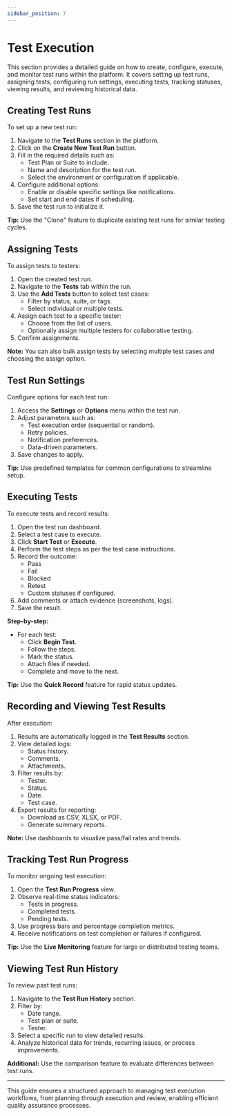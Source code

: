 ```yaml
---
sidebar_position: 7
---
```


# Test Execution

This section provides a detailed guide on how to create, configure, execute, and monitor test runs within the platform. It covers setting up test runs, assigning tests, configuring run settings, executing tests, tracking statuses, viewing results, and reviewing historical data.

## Creating Test Runs

To set up a new test run:

1. Navigate to the **Test Runs** section in the platform.
2. Click on the **Create New Test Run** button.
3. Fill in the required details such as:
   - Test Plan or Suite to include.
   - Name and description for the test run.
   - Select the environment or configuration if applicable.
4. Configure additional options:
   - Enable or disable specific settings like notifications.
   - Set start and end dates if scheduling.
5. Save the test run to initialize it.

**Tip:** Use the "Clone" feature to duplicate existing test runs for similar testing cycles.

## Assigning Tests

To assign tests to testers:

1. Open the created test run.
2. Navigate to the **Tests** tab within the run.
3. Use the **Add Tests** button to select test cases:
   - Filter by status, suite, or tags.
   - Select individual or multiple tests.
4. Assign each test to a specific tester:
   - Choose from the list of users.
   - Optionally assign multiple testers for collaborative testing.
5. Confirm assignments.

**Note:** You can also bulk assign tests by selecting multiple test cases and choosing the assign option.

## Test Run Settings

Configure options for each test run:

1. Access the **Settings** or **Options** menu within the test run.
2. Adjust parameters such as:
   - Test execution order (sequential or random).
   - Retry policies.
   - Notification preferences.
   - Data-driven parameters.
3. Save changes to apply.

**Tip:** Use predefined templates for common configurations to streamline setup.

## Executing Tests

To execute tests and record results:

1. Open the test run dashboard.
2. Select a test case to execute.
3. Click **Start Test** or **Execute**.
4. Perform the test steps as per the test case instructions.
5. Record the outcome:
   - Pass
   - Fail
   - Blocked
   - Retest
   - Custom statuses if configured.
6. Add comments or attach evidence (screenshots, logs).
7. Save the result.

**Step-by-step:**

- For each test:
  - Click **Begin Test**.
  - Follow the steps.
  - Mark the status.
  - Attach files if needed.
  - Complete and move to the next.

**Tip:** Use the **Quick Record** feature for rapid status updates.

## Recording and Viewing Test Results

After execution:

1. Results are automatically logged in the **Test Results** section.
2. View detailed logs:
   - Status history.
   - Comments.
   - Attachments.
3. Filter results by:
   - Tester.
   - Status.
   - Date.
   - Test case.
4. Export results for reporting:
   - Download as CSV, XLSX, or PDF.
   - Generate summary reports.

**Note:** Use dashboards to visualize pass/fail rates and trends.

## Tracking Test Run Progress

To monitor ongoing test execution:

1. Open the **Test Run Progress** view.
2. Observe real-time status indicators:
   - Tests in progress.
   - Completed tests.
   - Pending tests.
3. Use progress bars and percentage completion metrics.
4. Receive notifications on test completion or failures if configured.

**Tip:** Use the **Live Monitoring** feature for large or distributed testing teams.

## Viewing Test Run History

To review past test runs:

1. Navigate to the **Test Run History** section.
2. Filter by:
   - Date range.
   - Test plan or suite.
   - Tester.
3. Select a specific run to view detailed results.
4. Analyze historical data for trends, recurring issues, or process improvements.

**Additional:** Use the comparison feature to evaluate differences between test runs.

---

This guide ensures a structured approach to managing test execution workflows, from planning through execution and review, enabling efficient quality assurance processes.